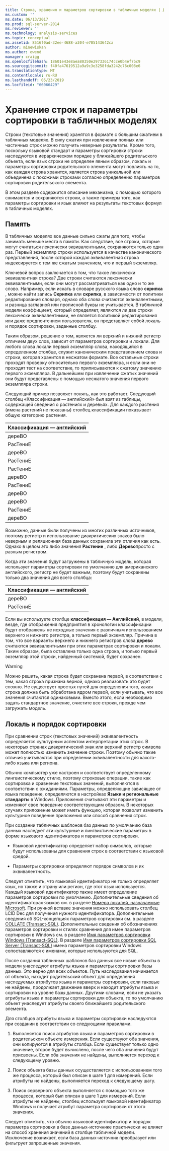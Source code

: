 ```yaml
---
title: Строка, хранения и параметров сортировки в табличных моделях | Документация Майкрософт
ms.custom: ''
ms.date: 06/13/2017
ms.prod: sql-server-2014
ms.reviewer: ''
ms.technology: analysis-services
ms.topic: conceptual
ms.assetid: 8516f0ad-32ee-4688-a304-e705143642ca
author: minewiskan
ms.author: owend
manager: craigg
ms.openlocfilehash: 18601e43e8aea80350e297336174cce0b4ef7bc9
ms.sourcegitcommit: f40fa47619512a9a9c3e3258fda3242c76c008e6
ms.translationtype: MT
ms.contentlocale: ru-RU
ms.lasthandoff: 05/23/2019
ms.locfileid: "66066429"
---
```

# <a name="string-storage-and-collation-in-tabular-models"></a>Хранение строк и параметры сортировки в табличных моделях
  Строки (текстовые значения) хранятся в формате с большим сжатием в табличных моделях. В силу сжатия при извлечении полных или частичных строк можно получить неверные результаты. Кроме того, поскольку языковой стандарт и параметры сортировки строки наследуются в иерархическом порядке у ближайшего родительского объекта, если язык строки не определен явным образом, локаль и параметры сортировки родительского элемента могут повлиять на то, как каждая строка хранится, является строка уникальной или объединена с похожими строками согласно определению параметров сортировки родительского элемента.  
  
 В этом разделе содержится описание механизма, с помощью которого сжимаются и сохраняются строки, а также примеры того, как параметры сортировки и язык влияют на результаты текстовых формул в табличных моделях.  
  
## <a name="storage"></a>Память  
 В табличных моделях все данные сильно сжаты для того, чтобы занимать меньше места в памяти. Как следствие, все строки, которые могут считаться лексически эквивалентными, сохраняются только один раз. Первый экземпляр строки используется в качестве канонического представления, после которой каждая эквивалентная строка индексируется с тем же сжатым значением, что и первый экземпляр.  
  
 Ключевой вопрос заключается в том, что такое лексически эквивалентная строка? Две строки считаются лексически эквивалентными, если они могут рассматриваться как одно и то же слово. Например, если искать в словаре русского языка слово **скрипка** , можно найти запись **Скрипка** или **скрипка**, в зависимости от политики редактирования словаря, однако оба слова считаются эквивалентными, и разница заглавной или прописной буквы не учитывается. В табличной модели коэффициент, который определяет, являются ли две строки лексически эквивалентными, не является политикой редактирования или даже предпочтением пользователя, он представляет собой локаль и порядок сортировки, заданные столбцу.  
  
 Таким образом, решение о том, является ли верхний и нижний регистр отличием двух слов, зависит от параметров сортировки и локали. Для любого слова локали первый экземпляр слова, находящийся в определенном столбце, служит каноническим представлением слова и строки, которая хранится в несжатом формате.  Все остальные строки проходят проверку относительно первого экземпляра, и если они не проходят тест на соответствие, то приписываются к сжатому значению первого экземпляра. В дальнейшем при извлечении сжатых значений они будут представлены с помощью несжатого значения первого экземпляра строки.  
  
 Следующий пример позволяет понять, как это работает. Следующий столбец «Классификация ― английский» был взят из таблицы, содержащей сведения о растениях и деревьях. Для каждого растения (имена растений не показаны) столбец классификации показывает общую категорию растения.  
  
|Классификация ― английский|  
|-------------------------------|  
|дереВО|  
|РасТениЕ|  
|дереВО|  
|РасТениЕ|  
|РасТениЕ|  
|дереВО|  
|РасТениЕ|  
|дереВО|  
|дереВО|  
|РасТениЕ|  
|дереВО|  
  
 Возможно, данные были получены из многих различных источников, поэтому регистр и использование диакритических знаков было неверным и реляционная база данных сохранила эти отличия как есть. Однако в целом это либо значения **Растение** , либо **Дерево**просто с разным регистром.  
  
 Когда эти значения будут загружены в табличную модель, которая использует параметры сортировки по умолчанию для американского английского, регистр не будет важным, поэтому будут сохранены только два значения для всего столбца:  
  
|Классификация ― английский|  
|-------------------------------|  
|дереВО|  
|РасТениЕ|  
  
 Если вы используете столбце **классификация ― Английский**, в модели, везде, где отображения предприятия в хронологии классификации будут отображены не исходные значения с различным использованием верхнего и нижнего регистра, а только первый экземпляр. Причина в том, что все варианты верхнего и нижнего регистров слова **дерево** считаются эквивалентными при этих параметрах сортировки и локали. Таким образом, была оставлена только одна строка, и только первый экземпляр этой строки, найденный системой, будет сохранен.  
  
> [!WARNING]  
>  Можно решить, какая строка будет сохранена первой, в соответствии с тем, какая строка признана верной, однако реализовать это будет сложно. Не существует простых путей для определения того, какая строка должна быть обработана ядром первой, если учитывать, что все значения считаются одинаковыми. Вместо этого, если необходимо задать стандартное значение, очистите все строки, прежде чем загружать модель.  
  
## <a name="locale-and-collation-order"></a>Локаль и порядок сортировки  
 При сравнении строк (текстовых значений) эквивалентность определяется культурным аспектом интерпретации этих строк. В некоторых странах диакритический знак или верхний регистр символа может полностью изменить значение строки. Поэтому обычно такие отличия учитываются при определении эквивалентности для какого-либо языка или региона.  
  
 Обычно компьютер уже настроен и соответствует определенному лингвистическому стилю, поэтому строковые операции, такие как сортировка и сравнение текстовых значений, выполняются в соответствии с ожиданиями. Параметры, определяющие зависящее от языка поведение, определяются в настройках **Языки и региональные стандарты** в Windows. Приложения считывают эти параметры и изменяют свое поведение соответствующим образом. В некоторых случаях приложение может иметь функцию, которая позволит изменить культурное поведение приложения или способ сравнения строк.  
  
 При создании табличных шаблонов баз данных по умолчанию база данных наследует эти культурные и лингвистические параметры в форме языкового идентификатора и параметров сортировки.  
  
-   Языковой идентификатор определяет набор символов, которые будут использованы для сравнения строк в соответствии с языковой средой.  
  
-   Параметры сортировки определяют порядок символов и их эквивалентность.  
  
 Следует отметить, что языковой идентификатор не только определяет язык, но также и страну или регион, где этот язык используется. Каждый языковой идентификатор также имеет определение параметров сортировки по умолчанию. Дополнительные сведения об идентификаторах языков см. в разделе [Номера локалей, назначаемые Microsoft](https://msdn.microsoft.com/goglobal/bb964664.aspx). При ручной вставке значения можно использовать столбец LCID Dec для получения нужного идентификатора. Дополнительные сведения об SQL-концепциях параметров сортировки см. в разделе [COLLATE (Transact-SQL)](/sql/t-sql/statements/collations). Дополнительные сведения об обозначениях параметров сортировки и стилях сравнения для имен параметров сортировки в Windows см. в разделе [Имя параметров сортировки Windows (Transact-SQL)](/sql/t-sql/statements/windows-collation-name-transact-sql). В разделе [Имя параметров сортировки SQL Server (Transact-SQL)](/sql/t-sql/statements/sql-server-collation-name-transact-sql) имена параметров сортировки Windows сопоставляются с именами, которые используются для SQL.  
  
 После создания табличных шаблонов баз данных все новые объекты в модели унаследуют атрибуты языка и параметры сортировки базы данных. Это верно для всех объектов. Путь наследования начинается от объекта, находит родительский объект для определения наследуемых атрибутов языка и параметры сортировки, если таковые не найдены, продолжает движение вверх и находит атрибуты языка и сортировки на уровне базы данных. Другими словами, если не указать атрибуты языка и параметры сортировки для объекта, то по умолчанию объект унаследует атрибуты своего ближайшего родительского элемента.  
  
 Для столбцов атрибуты языка и параметры сортировки наследуются при создании в соответствии со следующими правилами.  
  
1.  Выполняется поиск атрибутов языка и параметров сортировки в родительском объекте измерения. Если существуют оба значения, они копируются в атрибуты столбца. Если существует только одно значение, второе будет вычислено, после чего оба значения будут присвоены. Если оба значения не найдены, выполняется переход к следующему уровню.  
  
2.  Поиск объекта базы данных осуществляется с использованием того же процесса, который был описан в шаге 1 для измерений. Если атрибуты не найдены, выполняется переход к следующему шагу.  
  
3.  Поиск серверного объекта выполняется с помощью того же процесса, который был описан в шаге 1 для измерений. Если атрибуты не найдены, столбец использует языковой идентификатор Windows и получает атрибут параметра сортировки от этого значения.  
  
 Следует отметить, что обычно языковой идентификатор и порядок параметра сортировки в базе данных-источнике практически не влияет на способ хранения значений в столбце табличной модели. Исключение возникает, если база данных-источник преобразует или фильтрует запрошенные значения.  
  
  
